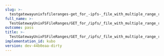 ```yaml
---
slug: >-
  testgatewayunixfsfileranges-get_for_-ipfs-_file_with_multiple_range_request_includes_correct_bytes#01-body
full_name: >-
  TestGatewayUnixFSFileRanges/GET_for_/ipfs/_file_with_multiple_range_request_includes_correct_bytes#01/Body
outcome: pass
title: >-
  TestGatewayUnixFSFileRanges/GET_for_/ipfs/_file_with_multiple_range_request_includes_correct_bytes#01/Body
implementation_id: kubo
version: dev-44b0eaa-dirty
---
```


